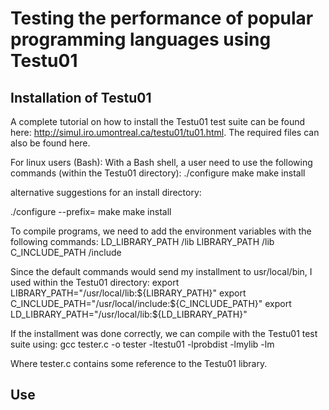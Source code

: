 # Testing the performance of popular programming languages using Testu01
## Installation of Testu01
A complete tutorial on how to install the Testu01 test suite can be found here: http://simul.iro.umontreal.ca/testu01/tu01.html.
The required files can also be found here. 

For linux users (Bash):
With a Bash shell, a user need to use the following commands (within the Testu01 directory):
./configure
make
make install

alternative suggestions for an install directory:

./configure --prefix=<install directory>
make
make install

To compile programs, we need to add the environment variables with the following commands:
LD_LIBRARY_PATH    <install directory>/lib
LIBRARY_PATH       <install directory>/lib
C_INCLUDE_PATH     <install directory>/include

Since the default commands would send my installment to usr/local/bin, I used within the Testu01 directory:
export LIBRARY_PATH="/usr/local/lib:${LIBRARY_PATH}"
export C_INCLUDE_PATH="/usr/local/include:${C_INCLUDE_PATH}"
export LD_LIBRARY_PATH="/usr/local/lib:${LD_LIBRARY_PATH}"

If the installment was done correctly, we can compile with the Testu01 test suite using:
gcc tester.c -o tester -ltestu01 -lprobdist -lmylib -lm

Where tester.c contains some reference to the Testu01 library.

## Use 



